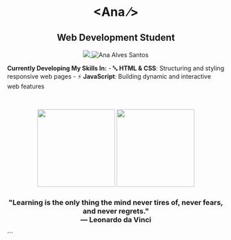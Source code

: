 <h1 align="center"><span color="blue">&lt;</span>Ana <span>&frasl;&gt;</span></h1>
<h2 align="center">Web Development Student</h2>
<p align="center">
  <a href="https://www.linkedin.com/in/ana-alves-santos/">
    <img src="https://img.shields.io/badge/-LinkedIn-blue?style=flat-square&logo=Linkedin&logoColor=white" />
  </a>
  </a>
  <img src="https://komarev.com/ghpvc/?username=ana-alves-santos" alt="Ana Alves Santos" />
</p>

**Currently Developing My Skills In:**  - 🔤 **HTML & CSS**: Structuring and styling responsive web pages   - ⚡ **JavaScript**: Building dynamic and interactive web features 

<br /> <p align="center"> <img height="180em" src="https://github-readme-stats.vercel.app/api?username=ana-alves-santos&show_icons=true&theme=radical" /> <img height="180em" src="https://github-readme-stats.vercel.app/api/top-langs/?username=ana-alves-santos&layout=compact&langs_count=5&theme=radical" /> </p> <h3 align="center"> "Learning is the only thing the mind never tires of, never fears, and never regrets." <br />— Leonardo da Vinci </h3> ```
